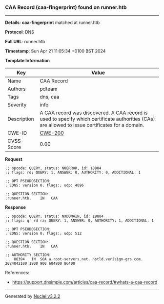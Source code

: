 ### CAA Record (caa-fingerprint) found on runner.htb

----
**Details**: **caa-fingerprint** matched at runner.htb

**Protocol**: DNS

**Full URL**: runner.htb

**Timestamp**: Sun Apr 21 11:05:34 +0100 BST 2024

**Template Information**

| Key | Value |
| --- | --- |
| Name | CAA Record |
| Authors | pdteam |
| Tags | dns, caa |
| Severity | info |
| Description | A CAA record was discovered. A CAA record is used to specify which certificate authorities (CAs) are allowed to issue certificates for a domain. |
| CWE-ID | [CWE-200](https://cwe.mitre.org/data/definitions/200.html) |
| CVSS-Score | 0.00 |

**Request**
```http
;; opcode: QUERY, status: NOERROR, id: 18884
;; flags: rd; QUERY: 1, ANSWER: 0, AUTHORITY: 0, ADDITIONAL: 1

;; OPT PSEUDOSECTION:
; EDNS: version 0; flags:; udp: 4096

;; QUESTION SECTION:
;runner.htb.	IN	 CAA

```

**Response**
```http
;; opcode: QUERY, status: NXDOMAIN, id: 18884
;; flags: qr rd ra; QUERY: 1, ANSWER: 0, AUTHORITY: 1, ADDITIONAL: 1

;; OPT PSEUDOSECTION:
; EDNS: version 0; flags:; udp: 512

;; QUESTION SECTION:
;runner.htb.	IN	 CAA

;; AUTHORITY SECTION:
.	86394	IN	SOA	a.root-servers.net. nstld.verisign-grs.com. 2024042100 1800 900 604800 86400

```

References: 
- https://support.dnsimple.com/articles/caa-record/#whats-a-caa-record

----

Generated by [Nuclei v3.2.2](https://github.com/projectdiscovery/nuclei)